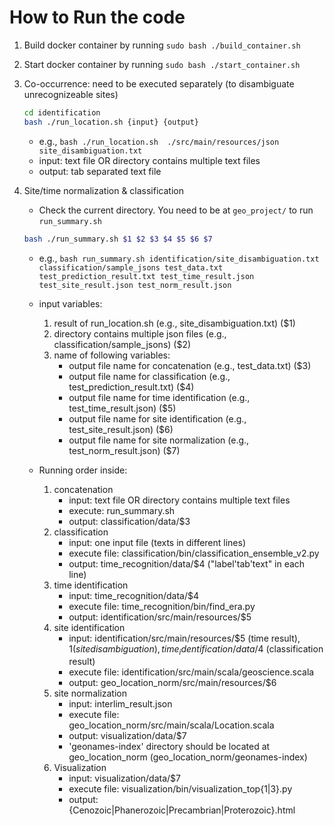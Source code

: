 # How to Run the code

1. Build docker container by running `sudo bash ./build_container.sh`

2. Start docker container by running `sudo bash ./start_container.sh`

3. Co-occurrence: need to be executed separately (to disambiguate unrecognizeable sites)
	```bash
	cd identification
	bash ./run_location.sh {input} {output}
	```
	- e.g., `bash ./run_location.sh  ./src/main/resources/json site_disambiguation.txt`
	- input: text file OR directory contains multiple text files
	- output: tab separated text file

4. Site/time normalization & classification
	- Check the current directory. You need to be at `geo_project/` to run `run_summary.sh`
	```bash
	bash ./run_summary.sh $1 $2 $3 $4 $5 $6 $7
	```
	- e.g., `bash run_summary.sh identification/site_disambiguation.txt classification/sample_jsons test_data.txt test_prediction_result.txt test_time_result.json test_site_result.json test_norm_result.json`
	- input variables: 
		1. result of run_location.sh (e.g., site_disambiguation.txt) ($1)
		2. directory contains multiple json files (e.g., classification/sample_jsons) ($2)
		3. name of following variables:
			* output file name for concatenation (e.g., test_data.txt) ($3)
			* output file name for classification (e.g., test_prediction_result.txt) ($4)
			* output file name for time identification (e.g., test_time_result.json) ($5)
			* output file name for site identification (e.g., test_site_result.json) ($6)
			* output file name for site normalization (e.g., test_norm_result.json) ($7)

	- Running order inside:
		1. concatenation
			* input: text file OR directory contains multiple text files
			* execute: run_summary.sh
			* output: classification/data/$3
		2. classification
			* input: one input file (texts in different lines) 
			* execute file: classification/bin/classification_ensemble_v2.py
			* output: time_recognition/data/$4 ("label'tab'text" in each line)
		3. time identification
			* input: time_recognition/data/$4
			* execute file: time_recognition/bin/find_era.py
			* output: identification/src/main/resources/$5
		4. site identification
			* input: identification/src/main/resources/$5 (time result), $1 (site disambiguation), time_identification/data/$4 (classification result)
			* execute file: identification/src/main/scala/geoscience.scala
			* output: geo_location_norm/src/main/resources/$6
		5. site normalization
			* input: interlim_result.json
			* execute file: geo_location_norm/src/main/scala/Location.scala
			* output: visualization/data/$7
			* 'geonames-index' directory should be located at geo_location_norm (geo_location_norm/geonames-index)
		6. Visualization
			* input: visualization/data/$7
			* execute file: visualization/bin/visualization_top{1|3}.py 
			* output: {Cenozoic|Phanerozoic|Precambrian|Proterozoic}.html
